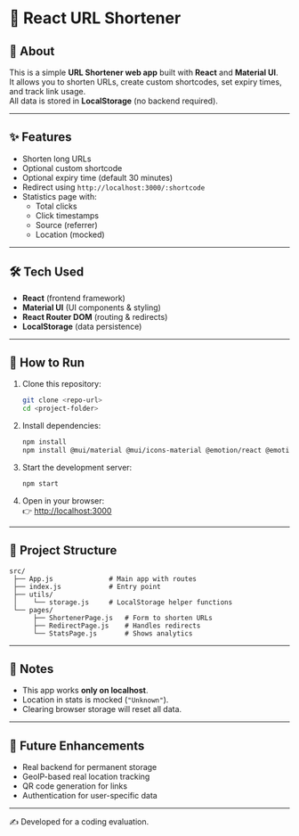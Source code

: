 # 🔗 React URL Shortener

## 📖 About
This is a simple **URL Shortener web app** built with **React** and **Material UI**.  
It allows you to shorten URLs, create custom shortcodes, set expiry times, and track link usage.  
All data is stored in **LocalStorage** (no backend required).

---

## ✨ Features
- Shorten long URLs
- Optional custom shortcode
- Optional expiry time (default 30 minutes)
- Redirect using `http://localhost:3000/:shortcode`
- Statistics page with:
  - Total clicks
  - Click timestamps
  - Source (referrer)
  - Location (mocked)

---

## 🛠️ Tech Used
- **React** (frontend framework)  
- **Material UI** (UI components & styling)  
- **React Router DOM** (routing & redirects)  
- **LocalStorage** (data persistence)

---

## 🚀 How to Run
1. Clone this repository:
   ```bash
   git clone <repo-url>
   cd <project-folder>
   ```

2. Install dependencies:
   ```bash
   npm install
   npm install @mui/material @mui/icons-material @emotion/react @emotion/styled react-router-dom
   ```

3. Start the development server:
   ```bash
   npm start
   ```

4. Open in your browser:  
   👉 [http://localhost:3000](http://localhost:3000)

---

## 📂 Project Structure
```
src/
 ├── App.js              # Main app with routes
 ├── index.js            # Entry point
 ├── utils/
 │    └── storage.js     # LocalStorage helper functions
 └── pages/
      ├── ShortenerPage.js   # Form to shorten URLs
      ├── RedirectPage.js    # Handles redirects
      └── StatsPage.js       # Shows analytics
```

---

## 📌 Notes
- This app works **only on localhost**.
- Location in stats is mocked (`"Unknown"`).
- Clearing browser storage will reset all data.

---

## 🎯 Future Enhancements
- Real backend for permanent storage
- GeoIP-based real location tracking
- QR code generation for links
- Authentication for user-specific data

---

✍️ Developed for a coding evaluation.
